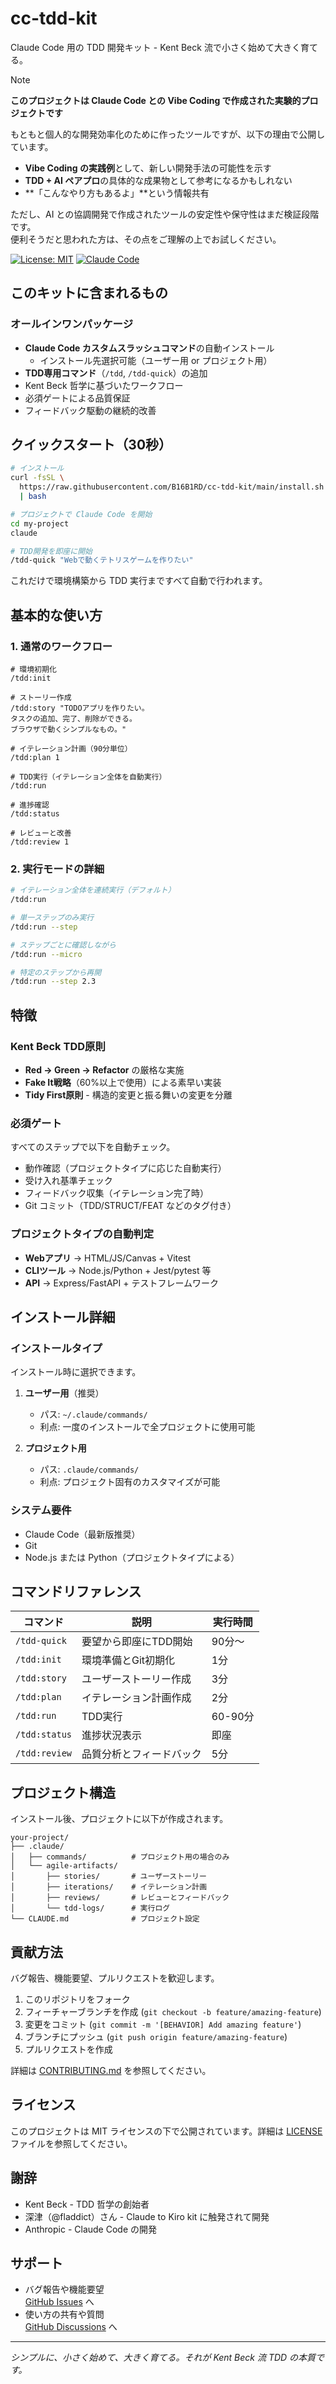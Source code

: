 # cc-tdd-kit

Claude Code 用の TDD 開発キット - Kent Beck 流で小さく始めて大きく育てる。

> [!NOTE]
> **このプロジェクトは Claude Code との Vibe Coding で作成された実験的プロジェクトです**  
>
> もともと個人的な開発効率化のために作ったツールですが、以下の理由で公開しています。
> - **Vibe Coding の実践例**として、新しい開発手法の可能性を示す
> - **TDD + AI ペアプロ**の具体的な成果物として参考になるかもしれない
> - **「こんなやり方もあるよ」**という情報共有
>
> ただし、AI との協調開発で作成されたツールの安定性や保守性はまだ検証段階です。  
> 便利そうだと思われた方は、その点をご理解の上でお試しください。

[![License: MIT](https://img.shields.io/badge/License-MIT-yellow.svg)](https://opensource.org/licenses/MIT)
[![Claude Code](https://img.shields.io/badge/Claude%20Code-Compatible-blue)](https://www.anthropic.com/)

## このキットに含まれるもの

### オールインワンパッケージ

- **Claude Code カスタムスラッシュコマンド**の自動インストール
  - インストール先選択可能（ユーザー用 or プロジェクト用）
- **TDD専用コマンド**（`/tdd`, `/tdd-quick`）の追加
- Kent Beck 哲学に基づいたワークフロー  
- 必須ゲートによる品質保証
- フィードバック駆動の継続的改善

## クイックスタート（30秒）

```bash
# インストール
curl -fsSL \
  https://raw.githubusercontent.com/B16B1RD/cc-tdd-kit/main/install.sh \
  | bash

# プロジェクトで Claude Code を開始
cd my-project
claude

# TDD開発を即座に開始
/tdd-quick "Webで動くテトリスゲームを作りたい"
```

これだけで環境構築から TDD 実行まですべて自動で行われます。

## 基本的な使い方

### 1. 通常のワークフロー

```text
# 環境初期化
/tdd:init

# ストーリー作成
/tdd:story "TODOアプリを作りたい。
タスクの追加、完了、削除ができる。
ブラウザで動くシンプルなもの。"

# イテレーション計画（90分単位）
/tdd:plan 1

# TDD実行（イテレーション全体を自動実行）
/tdd:run

# 進捗確認
/tdd:status

# レビューと改善
/tdd:review 1
```

### 2. 実行モードの詳細

```bash
# イテレーション全体を連続実行（デフォルト）
/tdd:run

# 単一ステップのみ実行
/tdd:run --step

# ステップごとに確認しながら
/tdd:run --micro

# 特定のステップから再開
/tdd:run --step 2.3
```

## 特徴

### Kent Beck TDD原則

- **Red → Green → Refactor** の厳格な実施
- **Fake It戦略**（60%以上で使用）による素早い実装
- **Tidy First原則** - 構造的変更と振る舞いの変更を分離

### 必須ゲート

すべてのステップで以下を自動チェック。

- 動作確認（プロジェクトタイプに応じた自動実行）
- 受け入れ基準チェック
- フィードバック収集（イテレーション完了時）
- Git コミット（TDD/STRUCT/FEAT などのタグ付き）

### プロジェクトタイプの自動判定

- **Webアプリ** → HTML/JS/Canvas + Vitest
- **CLIツール** → Node.js/Python + Jest/pytest 等
- **API** → Express/FastAPI + テストフレームワーク

## インストール詳細

### インストールタイプ

インストール時に選択できます。

1. **ユーザー用**（推奨）
   - パス: `~/.claude/commands/`
   - 利点: 一度のインストールで全プロジェクトに使用可能

2. **プロジェクト用**
   - パス: `.claude/commands/`
   - 利点: プロジェクト固有のカスタマイズが可能

### システム要件

- Claude Code（最新版推奨）
- Git
- Node.js または Python（プロジェクトタイプによる）

## コマンドリファレンス

| コマンド | 説明 | 実行時間 |
|---------|------|----------|
| `/tdd-quick` | 要望から即座にTDD開始 | 90分〜 |
| `/tdd:init` | 環境準備とGit初期化 | 1分 |
| `/tdd:story` | ユーザーストーリー作成 | 3分 |
| `/tdd:plan` | イテレーション計画作成 | 2分 |
| `/tdd:run` | TDD実行 | 60-90分 |
| `/tdd:status` | 進捗状況表示 | 即座 |
| `/tdd:review` | 品質分析とフィードバック | 5分 |

## プロジェクト構造

インストール後、プロジェクトに以下が作成されます。

```text
your-project/
├── .claude/
│   ├── commands/          # プロジェクト用の場合のみ
│   └── agile-artifacts/
│       ├── stories/       # ユーザーストーリー
│       ├── iterations/    # イテレーション計画
│       ├── reviews/       # レビューとフィードバック
│       └── tdd-logs/      # 実行ログ
└── CLAUDE.md              # プロジェクト設定
```

## 貢献方法

バグ報告、機能要望、プルリクエストを歓迎します。

1. このリポジトリをフォーク
2. フィーチャーブランチを作成 (`git checkout -b feature/amazing-feature`)
3. 変更をコミット (`git commit -m '[BEHAVIOR] Add amazing feature'`)
4. ブランチにプッシュ (`git push origin feature/amazing-feature`)
5. プルリクエストを作成

詳細は [CONTRIBUTING.md](CONTRIBUTING.md) を参照してください。

## ライセンス

このプロジェクトは MIT ライセンスの下で公開されています。詳細は [LICENSE](LICENSE) ファイルを参照してください。

## 謝辞

- Kent Beck - TDD 哲学の創始者
- 深津（@fladdict）さん - Claude to Kiro kit に触発されて開発
- Anthropic - Claude Code の開発

## サポート

- バグ報告や機能要望  
  [GitHub Issues](https://github.com/B16B1RD/cc-tdd-kit/issues) へ
- 使い方の共有や質問  
  [GitHub Discussions](https://github.com/B16B1RD/cc-tdd-kit/discussions) へ

---

*シンプルに、小さく始めて、大きく育てる。それが Kent Beck 流 TDD の本質です。*
